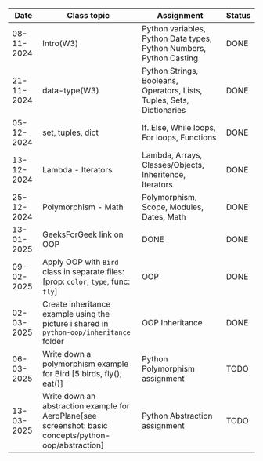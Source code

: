 | Date       | Class topic                                                                                            | Assignment                                                             | Status |
|------------|--------------------------------------------------------------------------------------------------------|------------------------------------------------------------------------|--------|
| 08-11-2024 | Intro(W3)                                                                                              | Python variables, Python Data types, Python Numbers, Python Casting    | DONE   |
| 21-11-2024 | data-type(W3)                                                                                          | Python Strings, Booleans, Operators, Lists, Tuples, Sets, Dictionaries | DONE   |
| 05-12-2024 | set, tuples, dict                                                                                      | If..Else, While loops, For loops, Functions                            | DONE   |
| 13-12-2024 | Lambda - Iterators                                                                                     | Lambda, Arrays, Classes/Objects, Inheritence, Iterators                | DONE   |
| 25-12-2024 | Polymorphism - Math                                                                                    | Polymorphism, Scope, Modules, Dates, Math                              | DONE   |
| 13-01-2025 | GeeksForGeek link on OOP                                                                               | DONE                                                                   | DONE   |
| 09-02-2025 | Apply OOP with `Bird` class in separate files: [prop: `color`, `type`, func: `fly`]                    | OOP                                                                    | DONE   |
| 02-03-2025 | Create inheritance example using the picture i shared in `python-oop/inheritance` folder               | OOP Inheritance                                                        | DONE   |
| 06-03-2025 | Write down a polymorphism example for Bird [5 birds, fly(), eat()]                                     | Python Polymorphism assignment                                         | TODO   |
| 13-03-2025 | Write down an abstraction example for AeroPlane[see screenshot: basic concepts/python-oop/abstraction] | Python Abstraction assignment                                          | TODO   |